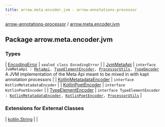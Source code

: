 ```yaml
---
title: arrow.meta.encoder.jvm - arrow-annotations-processor
---
```


[arrow-annotations-processor](../index.html) / [arrow.meta.encoder.jvm](./index.html)

## Package arrow.meta.encoder.jvm

### Types

| [EncodingError](-encoding-error/index.html) | `sealed class EncodingError` |
| [JvmMetaApi](-jvm-meta-api/index.html) | `interface JvmMetaApi : `[`MetaApi`](../arrow.meta.encoder/-meta-api/index.html)`, `[`TypeElementEncoder`](-type-element-encoder/index.html)`, `[`ProcessorUtils`](../arrow.common.utils/-processor-utils/index.html)`, `[`TypeDecoder`](../arrow.meta.decoder/-type-decoder/index.html)<br>A JVM implementation of the Meta Api meant to be mixed in with kapt annotation processors |
| [KotlinMetatadataEncoder](-kotlin-metatadata-encoder/index.html) | `interface KotlinMetatadataEncoder` |
| [KotlinPoetEncoder](-kotlin-poet-encoder/index.html) | `interface KotlinPoetEncoder` |
| [TypeElementEncoder](-type-element-encoder/index.html) | `interface TypeElementEncoder : `[`KotlinMetatadataEncoder`](-kotlin-metatadata-encoder/index.html)`, `[`KotlinPoetEncoder`](-kotlin-poet-encoder/index.html)`, `[`ProcessorUtils`](../arrow.common.utils/-processor-utils/index.html) |

### Extensions for External Classes

| [kotlin.String](kotlin.-string/index.html) |  |

